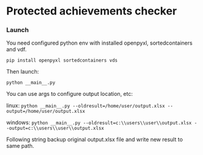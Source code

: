 # Protected achievements checker

### Launch

You need configured python env with installed openpyxl, sortedcontainers and vdf.

`pip install openpyxl sortedcontainers vds`

Then launch:

`python __main__.py`

You can use args to configure output location, etc:

linux:
`python __main__.py --oldresult=/home/user/output.xlsx --output=/home/user/output.xlsx`

windows:
`python __main__.py --oldresult=c:\\users\\user\\output.xlsx --output=c:\\users\\user\\output.xlsx`

Following string backup original output.xlsx file and write new result to same path.